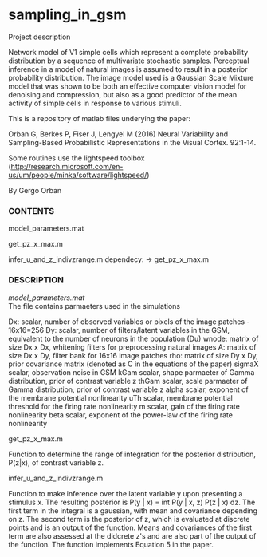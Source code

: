 # sampling_in_gsm
Project description

Network model of V1 simple cells which represent a complete probability distribution by a sequence of multivariate stochastic samples. Perceptual inference in a model of natural images is assumed to result in a posterior probability distribution. The image model used is a Gaussian Scale Mixture model that was shown to be both an effective computer vision model for denoising and compression, but also as a good predictor of the mean activity of simple cells in response to various stimuli.

This is a repository of matlab files underying the paper:

Orban G, Berkes P, Fiser J, Lengyel M (2016) Neural Variability and Sampling-Based Probabilistic Representations in the Visual Cortex. 92:1-14.

Some routines use the lightspeed toolbox (http://research.microsoft.com/en-us/um/people/minka/software/lightspeed/)

By Gergo Orban

### CONTENTS

model_parameters.mat

get_pz_x_max.m

infer_u_and_z_indivzrange.m     dependecy: -> get_pz_x_max.m

### DESCRIPTION

*model_parameters.mat*  
The file contains parmaeters used in the simulations

Dx:     scalar, number of observed variables or pixels of the image patches - 16x16=256
Dy:     scalar, number of filters/latent variables in the GSM, equivalent to the number of neurons in the population (Du)
wnode:  matrix of size Dx x Dx, whitening filters for preprocessing natural images
A:      matrix of size Dx x Dy, filter bank for 16x16 image patches
rho:    matrix of size Dy x Dy, prior covariance matrix (denoted as C in the equations of the paper)
sigmaX  scalar, observation noise in GSM
kGam    scalar, shape parmaeter of Gamma distribution, prior of contrast variable z
thGam   scalar, scale parmaeter of Gamma distribution, prior of contrast variable z
alpha   scalar, exponent of the membrane potential nonlinearity
uTh     scalar, membrane potential threshold for the firing rate nonlinearity
m       scalar, gain of the firing rate nonlinearity
beta    scalar, exponent of the power-law of the firing rate nonlinearity

get_pz_x_max.m

Function to determine the range of integration for the posterior distribution, P(z|x), of contrast variable z.

infer_u_and_z_indivzrange.m

Function to make inference over the latent variable y upon presenting a stimulus x. The resulting posterior is P(y | x) = int P(y | x, z) P(z | x) dz. The first term in the integral is a gaussian, with mean and covariance depending on z. The second term is the posterior of z, which is evaluated at discrete points and is an output of the function. Means and covariances of the first term are also assessed at the didcrete z's and are also part of the output of the function. The function implements Equation 5 in the paper.

